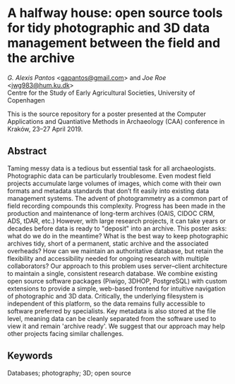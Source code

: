 # A halfway house: open source tools for tidy photographic and 3D data management between the field and the archive

*G. Alexis Pantos* <<gapantos@gmail.com>> and *Joe Roe* <<jwg983@hum.ku.dk>>  
Centre for the Study of Early Agricultural Societies, University of Copenhagen  

This is the source repository for a poster presented at the Computer Applications and Quantiative Methods in Archaeology (CAA) conference in Kraków, 23–27 April 2019.

## Abstract

Taming messy data is a tedious but essential task for all archaeologists. Photographic data can be particularly troublesome. Even modest field projects accumulate large volumes of images, which come with their own formats and metadata standards that don’t fit easily into existing data management systems. The advent of photogrammetry as a common part of field recording compounds this complexity. Progress has been made in the production and maintenance of long-term archives (OAIS, CIDOC CRM, ADS, tDAR, etc.) However, with large research projects, it can take years or decades before data is ready to "deposit" into an archive. This poster asks: what do we do in the meantime? What is the best way to keep photographic archives tidy, short of a permanent, static archive and the associated overheads? How can we maintain an authoritative database, but retain the flexibility and accessibility needed for ongoing research with multiple collaborators? Our approach to this problem uses server–client architecture to maintain a single, consistent research database. We combine existing open source software packages (Piwigo, 3DHOP, PostgreSQL) with custom extensions to provide a simple, web-based frontend for intuitive navigation of photographic and 3D data. Critically, the underlying filesystem is independent of this platform, so the data remains fully accessible to software preferred by specialists. Key metadata is also stored at the file level, meaning data can be cleanly separated from the software used to view it and remain 'archive ready'. We suggest that our approach may help other projects facing similar challenges.

## Keywords

Databases; photography; 3D; open source

